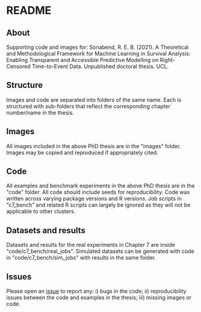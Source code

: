 # README

## About

Supporting code and images for:
Sonabend, R. E. B. (2021). A Theoretical and Methodological Framework for Machine Learning in Survival Analysis: Enabling Transparent and Accessible Predictive Modelling on Right-Censored Time-to-Event Data. Unpublished doctoral thesis. UCL.

## Structure

Images and code are separated into folders of the same name. Each is structured with sub-folders that reflect the corresponding chapter number/name in the thesis.

## Images

All images included in the above PhD thesis are in the "images" folder. Images may be copied and reproduced if appropriately cited.

## Code

All examples and benchmark experiments in the above PhD thesis are in the "code" folder. All code should include seeds for reproducibility. Code was written across varying package versions and R versions. Job scripts in "c7_bench" and related R scripts can largely be ignored as they will not be applicable to other clusters.

## Datasets and results

Datasets and results for the real experiments in Chapter 7 are inside "code/c7_bench/real_jobs". Simulated datasets can be generated with code in "code/c7_bench/sim_jobs" with results in the same folder.

## Issues

Please open an [issue](www.github.com/RaphaelS1/thesis_code_images/issues) to report any: i) bugs in the code; ii) reproducibility issues between the code and examples in the thesis; iii) missing images or code.
